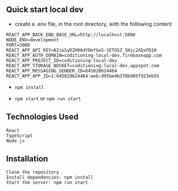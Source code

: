 ## Quick start local dev

- create a .env file, in the root directory, with the following content

```.env
REACT_APP_BACK_END_BASE_URL=http://localhost:5000
NODE_ENV=development
PORT=3000
REACT_APP_API_KEY=AIzaSyDZH96dYOefGo5-1ETOSZ_5Hjc2XQxFD10
REACT_APP_AUTH_DOMAIN=coditioning-local-dev.firebaseapp.com
REACT_APP_PROJECT_ID=coditioning-local-dev
REACT_APP_STORAGE_BUCKET=coditioning-local-dev.appspot.com
REACT_APP_MESSAGING_SENDER_ID=645820624464
REACT_APP_APP_ID=1:645820624464:web:d95be4b378b905fd23eb55
```

- `npm install`

- `npm start` or `npm run start`

## Technologies Used

    React
    TypeScript
    Node.js

## Installation

    Clone the repository
    Install dependencies: npm install
    Start the server: npm run start

